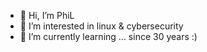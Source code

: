 - 👋 Hi, I’m PhiL
- 👀 I’m interested in linux & cybersecurity
- 🌱 I’m currently learning ... since 30 years :)


<!---
virPhiL/virPhiL is a ✨ special ✨ repository because its `README.md` (this file) appears on your GitHub profile.
You can click the Preview link to take a look at your changes.
--->
